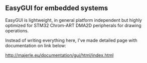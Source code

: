 EasyGUI for embedded systems
--

EasyGUI is lightweight, in general platform independent but highly optimized for STM32 Chrom-ART DMA2D peripherals for drawing operations.

Instead of writing everything here, I've made detailed page with documentation on link below:

http://majerle.eu/documentation/gui/html/index.html